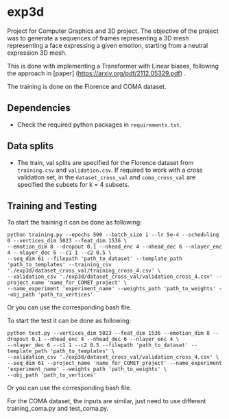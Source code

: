 # exp3d
Project for Computer Graphics and 3D project.
The objective of the project was to generate a sequences of frames representing a 3D mesh representing a face expressing a given emotion, starting from a neutral expression 3D mesh.

This is done with implementing a Transformer with Linear biases, following the approach in [paper] (https://arxiv.org/pdf/2112.05329.pdf) .

The training is done on the Florence and COMA dataset.


## Dependencies

- Check the required python packages in `requirements.txt`.

## Data splits

- The train, val splits are specified for the Florence dataset from `training.csv` and `validation.csv`. If required to work with a cross validation set, in the `dataset_cross_val` and `coma_cross_val` are specified the subsets for k = 4 subsets.

## Training and Testing

To start the training it can be done as following:

 
	python training.py --epochs 500 --batch_size 1 --lr 5e-4 --scheduling 0 --vertices_dim 5023 --feat_dim 1536 \
    --emotion_dim 8 --dropout 0.1 --nhead_enc 4 --nhead_dec 6 --nlayer_enc 4 --nlayer_dec 6 --c1 1 --c2 0.5 \
    --seq_dim 61 --filepath 'path_to_dataset' --template_path 'path_to_templates' --training_csv './exp3d/dataset_cross_val/training_cross_4.csv' \
    --validation_csv './exp3d/dataset_cross_val/validation_cross_4.csv' --project_name 'name_for_COMET_project' \
    --name_experiment 'experiment_name' --weights_path 'path_to_weights' --obj_path 'path_to_vertices' 


Or you can use the corresponding bash file.

To start the test it can be done as following:


	python test.py --vertices_dim 5023 --feat_dim 1536 --emotion_dim 8 --dropout 0.1 --nhead_enc 4 --nhead_dec 6 --nlayer_enc 4 \
    --nlayer_dec 6 --c1 1 --c2 0.5 --filepath 'path_to_dataset' --template_path 'path_to_templates' \
    --validation_csv './exp3d/dataset_cross_val/validation_cross_4.csv' \
    --seq_dim 61 --project_name 'name_for_COMET_project' --name_experiment 'experiment_name' --weights_path 'path_to_weights' \
    --obj_path 'path_to_vertices'


Or you can use the corresponding bash file.

For the COMA dataset, the inputs are similar, just need to use different training_coma.py and test_coma.py.